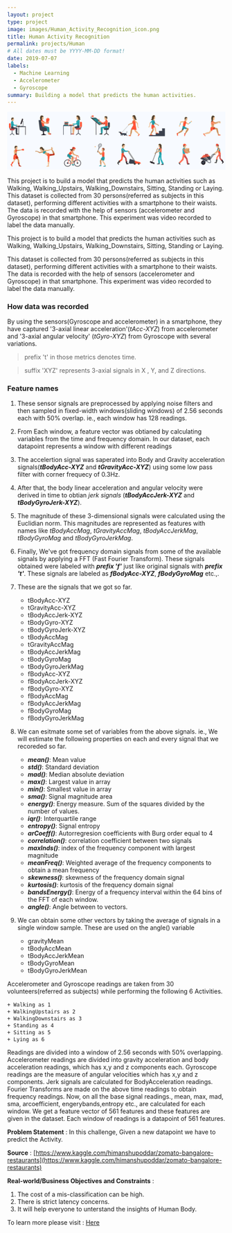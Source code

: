```yaml
---
layout: project
type: project
image: images/Human_Activity_Recognition_icon.png
title: Human Activity Recognition
permalink: projects/Human
# All dates must be YYYY-MM-DD format!
date: 2019-07-07
labels:
  - Machine Learning
  - Accelerometer
  - Gyroscope
summary: Building a model that predicts the human activities.
---
```


<img class="ui image" src="../images/Human_Activity_Recognition_Banner.png">

This project is to build a model that predicts the human activities such as Walking, Walking_Upstairs, Walking_Downstairs, Sitting, Standing or Laying. This dataset is collected from 30 persons(referred as subjects in this dataset), performing different activities with a smartphone to their waists. The data is recorded with the help of sensors (accelerometer and Gyroscope) in that smartphone. This experiment was video recorded to label the data manually.

This project is to build a model that predicts the human activities such as Walking, Walking_Upstairs, Walking_Downstairs, Sitting, Standing or Laying.

This dataset is collected from 30 persons(referred as subjects in this dataset), performing different activities with a smartphone to their waists. The data is recorded with the help of sensors (accelerometer and Gyroscope) in that smartphone. This experiment was video recorded to label the data manually.

### How data was recorded

By using the sensors(Gyroscope and accelerometer) in a smartphone, they have captured '3-axial linear acceleration'(_tAcc-XYZ_) from accelerometer and '3-axial angular velocity' (_tGyro-XYZ_) from Gyroscope with several variations. 

> prefix 't' in those metrics denotes time.

> suffix 'XYZ' represents 3-axial signals in X , Y, and Z directions.

### Feature names

1. These sensor signals are preprocessed by applying noise filters and then sampled in fixed-width windows(sliding windows) of 2.56 seconds each with 50% overlap. ie., each window has 128 readings.


2. From Each window, a feature vector was obtianed by calculating variables from the time and frequency domain. In our dataset, each datapoint represents a window with different readings


3. The accelertion signal was saperated into Body and Gravity acceleration signals(___tBodyAcc-XYZ___ and ___tGravityAcc-XYZ___) using some low pass filter with corner frequecy of 0.3Hz.


4. After that, the body linear acceleration and angular velocity were derived in time to obtian _jerk signals_ (___tBodyAccJerk-XYZ___ and ___tBodyGyroJerk-XYZ___). 


5. The magnitude of these 3-dimensional signals were calculated using the Euclidian norm. This magnitudes are represented as features with names like _tBodyAccMag_, _tGravityAccMag_, _tBodyAccJerkMag_, _tBodyGyroMag_ and _tBodyGyroJerkMag_.


6. Finally, We've got frequency domain signals from some of the available signals by applying a FFT (Fast Fourier Transform). These signals obtained were labeled with ___prefix 'f'___ just like original signals with ___prefix 't'___. These signals are labeled as ___fBodyAcc-XYZ___, ___fBodyGyroMag___ etc.,.


7. These are the signals that we got so far.

	+ tBodyAcc-XYZ
	+ tGravityAcc-XYZ
	+ tBodyAccJerk-XYZ
	+ tBodyGyro-XYZ
	+ tBodyGyroJerk-XYZ
	+ tBodyAccMag
	+ tGravityAccMag
	+ tBodyAccJerkMag
	+ tBodyGyroMag
	+ tBodyGyroJerkMag
	+ fBodyAcc-XYZ
	+ fBodyAccJerk-XYZ
	+ fBodyGyro-XYZ
	+ fBodyAccMag
	+ fBodyAccJerkMag
	+ fBodyGyroMag
	+ fBodyGyroJerkMag

8. We can esitmate some set of variables from the above signals. ie., We will estimate the following properties on each and every signal that we recoreded so far.

	+ ___mean()___: Mean value
	+ ___std()___: Standard deviation
	+ ___mad()___: Median absolute deviation 
	+ ___max()___: Largest value in array
	+ ___min()___: Smallest value in array
	+ ___sma()___: Signal magnitude area
	+ ___energy()___: Energy measure. Sum of the squares divided by the number of values. 
	+ ___iqr()___: Interquartile range 
	+ ___entropy()___: Signal entropy
	+ ___arCoeff()___: Autorregresion coefficients with Burg order equal to 4
	+ ___correlation()___: correlation coefficient between two signals
	+ ___maxInds()___: index of the frequency component with largest magnitude
	+ ___meanFreq()___: Weighted average of the frequency components to obtain a mean frequency
	+ ___skewness()___: skewness of the frequency domain signal 
	+ ___kurtosis()___: kurtosis of the frequency domain signal 
	+ ___bandsEnergy()___: Energy of a frequency interval within the 64 bins of the FFT of each window.
	+ ___angle()___: Angle between to vectors.

9. We can obtain some other vectors by taking the average of signals in a single window sample. These are used on the angle() variable

	+ gravityMean
	+ tBodyAccMean
	+ tBodyAccJerkMean
	+ tBodyGyroMean
	+ tBodyGyroJerkMean

Accelerometer and Gyroscope readings are taken from 30 volunteers(referred as subjects) while performing the following 6 Activities.

	+ Walking as 1
	+ WalkingUpstairs as 2
	+ WalkingDownstairs as 3
	+ Standing as 4
	+ Sitting as 5
	+ Lying as 6

Readings are divided into a window of 2.56 seconds with 50% overlapping. Accelerometer readings are divided into gravity acceleration and body acceleration readings, which has x,y and z components each. Gyroscope readings are the measure of angular velocities which has x,y and z components. Jerk signals are calculated for BodyAcceleration readings. Fourier Transforms are made on the above time readings to obtain frequency readings. Now, on all the base signal readings., mean, max, mad, sma, arcoefficient, engerybands,entropy etc., are calculated for each window. We get a feature vector of 561 features and these features are given in the dataset. Each window of readings is a datapoint of 561 features.

<b>Problem Statement</b> : In this challenge, Given a new datapoint we have to predict the Activity.

<b>Source</b> : [https://www.kaggle.com/himanshupoddar/zomato-bangalore-restaurants](https://www.kaggle.com/himanshupoddar/zomato-bangalore-restaurants)

<b>Real-world/Business Objectives and Constraints</b> : 
1. The cost of a mis-classification can be high.
2. There is strict latency concerns.
3. It will help everyone to unterstand the insights of Human Body.

To learn more please visit : [Here](https://github.com/Souravban/Human-Activity-Recognition)
